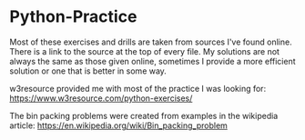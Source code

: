 # Python-Practice

Most of these exercises and drills are taken from sources I've found online. There is a link to the source at the top of every file. My solutions are not always the same as those given online, sometimes I provide a more efficient solution or one that is better in some way. 

w3resource provided me with most of the practice I was looking for:
https://www.w3resource.com/python-exercises/ 

The bin packing problems were created from examples in the wikipedia article:
https://en.wikipedia.org/wiki/Bin_packing_problem
